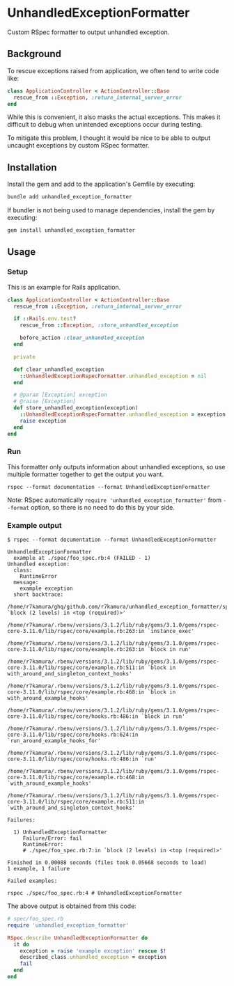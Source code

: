 # UnhandledExceptionFormatter

Custom RSpec formatter to output unhandled exception.

## Background

To rescue exceptions raised from application,
we often tend to write code like:

```ruby
class ApplicationController < ActionController::Base
  rescue_from ::Exception, :return_internal_server_error
end
```

While this is convenient, it also masks the actual exceptions.
This makes it difficult to debug when unintended exceptions occur during testing.

To mitigate this problem,
I thought it would be nice to be able to output uncaught exceptions by custom RSpec formatter.

## Installation

Install the gem and add to the application's Gemfile by executing:

```bash
bundle add unhandled_exception_formatter
```

If bundler is not being used to manage dependencies, install the gem by executing:

```bash
gem install unhandled_exception_formatter
```

## Usage

### Setup

This is an example for Rails application.

```ruby
class ApplicationController < ActionController::Base
  rescue_from ::Exception, :return_internal_server_error

  if ::Rails.env.test?
    rescue_from ::Exception, :store_unhandled_exception

    before_action :clear_unhandled_exception
  end

  private

  def clear_unhandled_exception
    ::UnhandledExceptionRspecFormatter.unhandled_exception = nil
  end

  # @param [Exception] exception
  # @raise [Exception]
  def store_unhandled_exception(exception)
    ::UnhandledExceptionRspecFormatter.unhandled_exception = exception
    raise exception
  end
end
```

### Run

This formatter only outputs information about unhandled exceptions,
so use multiple formatter together to get the output you want.

```
rspec --format documentation --format UnhandledExceptionFormatter
```

Note: RSpec automatically `require 'unhandled_exception_formatter'` from `--format` option,
so there is no need to do this by your side.

### Example output

```
$ rspec --format documentation --format UnhandledExceptionFormatter

UnhandledExceptionFormatter
  example at ./spec/foo_spec.rb:4 (FAILED - 1)
Unhandled exception:
  class:
    RuntimeError
  message:
    example exception
  short backtrace:
    /home/r7kamura/ghq/github.com/r7kamura/unhandled_exception_formatter/spec/foo_spec.rb:5:in `block (2 levels) in <top (required)>'
    /home/r7kamura/.rbenv/versions/3.1.2/lib/ruby/gems/3.1.0/gems/rspec-core-3.11.0/lib/rspec/core/example.rb:263:in `instance_exec'
    /home/r7kamura/.rbenv/versions/3.1.2/lib/ruby/gems/3.1.0/gems/rspec-core-3.11.0/lib/rspec/core/example.rb:263:in `block in run'
    /home/r7kamura/.rbenv/versions/3.1.2/lib/ruby/gems/3.1.0/gems/rspec-core-3.11.0/lib/rspec/core/example.rb:511:in `block in with_around_and_singleton_context_hooks'
    /home/r7kamura/.rbenv/versions/3.1.2/lib/ruby/gems/3.1.0/gems/rspec-core-3.11.0/lib/rspec/core/example.rb:468:in `block in with_around_example_hooks'
    /home/r7kamura/.rbenv/versions/3.1.2/lib/ruby/gems/3.1.0/gems/rspec-core-3.11.0/lib/rspec/core/hooks.rb:486:in `block in run'
    /home/r7kamura/.rbenv/versions/3.1.2/lib/ruby/gems/3.1.0/gems/rspec-core-3.11.0/lib/rspec/core/hooks.rb:624:in `run_around_example_hooks_for'
    /home/r7kamura/.rbenv/versions/3.1.2/lib/ruby/gems/3.1.0/gems/rspec-core-3.11.0/lib/rspec/core/hooks.rb:486:in `run'
    /home/r7kamura/.rbenv/versions/3.1.2/lib/ruby/gems/3.1.0/gems/rspec-core-3.11.0/lib/rspec/core/example.rb:468:in `with_around_example_hooks'
    /home/r7kamura/.rbenv/versions/3.1.2/lib/ruby/gems/3.1.0/gems/rspec-core-3.11.0/lib/rspec/core/example.rb:511:in `with_around_and_singleton_context_hooks'

Failures:

  1) UnhandledExceptionFormatter
     Failure/Error: fail
     RuntimeError:
     # ./spec/foo_spec.rb:7:in `block (2 levels) in <top (required)>'

Finished in 0.00088 seconds (files took 0.05668 seconds to load)
1 example, 1 failure

Failed examples:

rspec ./spec/foo_spec.rb:4 # UnhandledExceptionFormatter
```

The above output is obtained from this code:

```ruby
# spec/foo_spec.rb
require 'unhandled_exception_formatter'

RSpec.describe UnhandledExceptionFormatter do
  it do
    exception = raise 'example exception' rescue $!
    described_class.unhandled_exception = exception
    fail
  end
end
```
